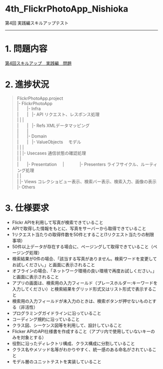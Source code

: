 # 4th_FlickrPhotoApp_Nishioka

第4回 実践編スキルアップテスト　
***

# 1. 問題内容
[第4回スキルアップ　実践編　問題](https://github.com/stv-ekushida/iOSTraining/wiki/%E7%AC%AC%E4%BA%8C%E5%9B%9E%E3%82%B9%E3%82%AD%E3%83%AB%E3%82%A2%E3%83%83%E3%83%97%E3%80%80%E5%AE%9F%E8%B7%B5%E7%B7%A8%E3%80%80%E5%95%8F%E9%A1%8C)

# 2. 進捗状況

>
>FlickrPhotoApp.project  
>|- FlickrPhotoApp  
>|        |- Infra    
>|        |    |- API リクエスト、レスポンス処理  
>|        |    |  
>|        |    |- Refs XMLデータマッピング  
>|        |  
>|        |- Domain  
>|        |    |- ValueObjects 　モデル  
>|        |    |  
>|        |    |- Usecases  通信状態の確認処理  
>|        |  
>|        |- Presentation      
>|             |- Presenters ライフサイクル、ルーティング処理  
>|             |  
>|             |- Views コレクショビュー表示、検索バー表示、検索入力、画像の表示  
>|- Others  
>  

# 3. 仕様要求

* Flickr APIを利用して写真が検索できていること
* APIで取得した情報をもとに、写真をサーバーから取得できていること
* 1リクエスト当たりの取得件数を50件とすること(1リクエスト当たりの制限事項）
* 50件以上データが存在する場合に、ページングして取得できていること（ページング処理）
* 検索結果が0件の場合、「該当する写真がありません。検索ワードを変更してお試しください。」と画面に表示されること
* オフラインの場合、「ネットワーク環境の良い環境で再度お試しください。」と画面に表示されること
* アプリの画面は、検索用の入力フィールド（プレースホルダー:キーワードを入力してください）と検索結果をグリッド形式又はリスト形式で表示すること
* 検索用の入力フィールドが未入力のときは、検索ボタンが押せないものとする（非活性）
* プログラミングガイドラインに沿っていること
* コーディング規約に沿っていること
* クラス図、シーケンス図等を利用して、設計していること
* Flicker APIのAPI仕様書を作成すること（アプリ内で使用していないキーのみを対象とする）
* 役割に沿ったディレクトリ構成、クラス構成に分割していること
* クラス名やメソッド名等がわかりやすく、統一感のある命名がされていること
* モデル層のユニットテストを実装していること
